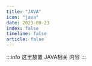 ```yaml
---
title: "JAVA"
icon: "java"
date: 2023-09-23
index: false
timeline: false
article: false
---
```

:::info
这里放置 JAVA相关 内容
:::

<AutoCatalog />